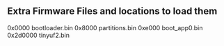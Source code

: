 ## Extra Firmware Files and locations to load them

0x0000 bootloader.bin
0x8000 partitions.bin
0xe000 boot_app0.bin
0x2d0000 tinyuf2.bin 
